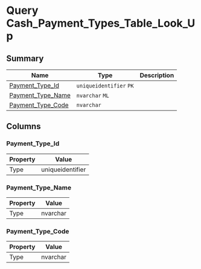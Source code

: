 # Query Cash_Payment_Types_Table_Look_Up


## Summary

| Name | Type | Description |
| - | - | --- |
|[Payment_Type_Id](#payment_type_id)|`uniqueidentifier` `PK`||
|[Payment_Type_Name](#payment_type_name)|`nvarchar` `ML`||
|[Payment_Type_Code](#payment_type_code)|`nvarchar` ||

## Columns

### Payment_Type_Id

| Property | Value |
| - | - |
|Type|uniqueidentifier|

### Payment_Type_Name

| Property | Value |
| - | - |
|Type|nvarchar|

### Payment_Type_Code

| Property | Value |
| - | - |
|Type|nvarchar|


